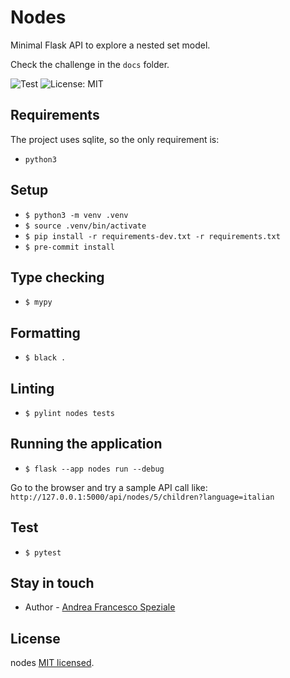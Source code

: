 # Nodes

Minimal Flask API to explore a nested set model.

Check the challenge in the `docs` folder.

![Test](https://github.com/andreafspeziale/nodes/actions/workflows/test.yml/badge.svg)
![License: MIT](https://img.shields.io/github/license/andreafspeziale/nodes.svg)


## Requirements

The project uses sqlite, so the only requirement is:

- `python3`

## Setup

- `$ python3 -m venv .venv`
- `$ source .venv/bin/activate`
- `$ pip install -r requirements-dev.txt -r requirements.txt`
- `$ pre-commit install`

## Type checking

- `$ mypy`

## Formatting

- `$ black .`

## Linting

- `$ pylint nodes tests`

## Running the application

- `$ flask --app nodes run --debug`

Go to the browser and try a sample API call like:
`http://127.0.0.1:5000/api/nodes/5/children?language=italian`

## Test

- `$ pytest`

## Stay in touch

- Author - [Andrea Francesco Speziale](https://twitter.com/andreafspeziale)

## License

nodes [MIT licensed](LICENSE).


